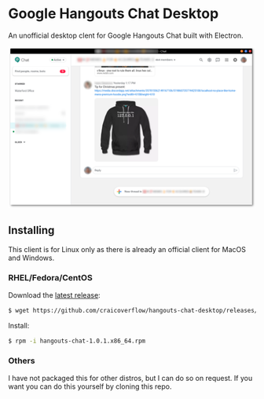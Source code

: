 # Google Hangouts Chat Desktop

An unofficial desktop clent for Google Hangouts Chat built with Electron.

![Hangouts Chat](/resources/hangouts-chat-desktop.png)

## Installing

This client is for Linux only as there is already an official client for MacOS and Windows.

### RHEL/Fedora/CentOS

Download the [latest release](https://github.com/craicoverflow/hangouts-chat-desktop/releases/download/v1.0.1/hangouts-chat-desktop-1.0.1.x86_64.rpm):

```bash
$ wget https://github.com/craicoverflow/hangouts-chat-desktop/releases/download/v1.0.1/hangouts-chat-desktop-1.0.1.x86_64.rpm
```

Install:

```bash
$ rpm -i hangouts-chat-1.0.1.x86_64.rpm
```

### Others

I have not packaged this for other distros, but I can do so on request. If you want you can do this yourself by cloning this repo.
